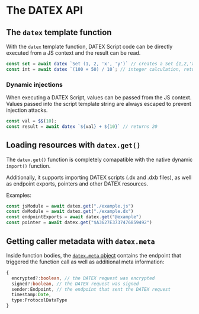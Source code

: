 # The DATEX API

## The `datex` template function

With the `datex` template function, DATEX Script code can be directly executed from a JS context and the result can be read. 

```ts
const set = await datex `Set (1, 2, 'x', 'y')` // creates a Set {1,2,'x','y'}
const int = await datex `(100 + 50) / 10`; // integer calculation, returns 15n

```
### Dynamic injections 

When executing a DATEX Script, values can be passed from the JS context.
Values passed into the script template string are always escaped to prevent injection attacks.

```ts
const val = $$(10);
const result = await datex `${val} + ${10}` // returns 20
```

## Loading resources with `datex.get()`

The `datex.get()` function is completely comapatible with the native dynamic `import()` function.

Additionally, it supports importing DATEX scripts (.dx and .dxb files), as well as endpoint exports, pointers and other DATEX resources.

Examples:

```ts
const jsModule = await datex.get("./example.js")
const dxModule = await datex.get("./example.dx")
const endpointExports = await datex.get("@example")
const pointer = await datex.get("$A3627E3737476859492")
```

## Getting caller metadata with `datex.meta`

Inside function bodies, the [`datex.meta` object](https://github.com/unyt-org/datex-core-js-legacy/blob/e3767c20765f95aace0d8a1bf67672446d9f3f6e/utils/global_types.ts#L140) contains the endpoint that triggered the function call as well as additional meta information:

```ts
{
  encrypted?:boolean, // the DATEX request was encrypted 
  signed?:boolean, // the DATEX request was signed
  sender:Endpoint, // the endpoint that sent the DATEX request
  timestamp:Date,
  type:ProtocolDataType
}
```
